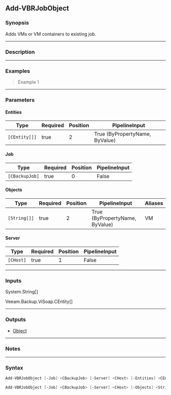 Add-VBRJobObject
----------------

### Synopsis
Adds VMs or VM containers to existing job.

---

### Description

---

### Examples
> Example 1

---

### Parameters
#### **Entities**

|Type         |Required|Position|PipelineInput                 |
|-------------|--------|--------|------------------------------|
|`[CEntity[]]`|true    |2       |True (ByPropertyName, ByValue)|

#### **Job**

|Type          |Required|Position|PipelineInput|
|--------------|--------|--------|-------------|
|`[CBackupJob]`|true    |0       |False        |

#### **Objects**

|Type        |Required|Position|PipelineInput                 |Aliases|
|------------|--------|--------|------------------------------|-------|
|`[String[]]`|true    |2       |True (ByPropertyName, ByValue)|VM     |

#### **Server**

|Type     |Required|Position|PipelineInput|
|---------|--------|--------|-------------|
|`[CHost]`|true    |1       |False        |

---

### Inputs
System.String[]

Veeam.Backup.ViSoap.CEntity[]

---

### Outputs
* [Object](https://learn.microsoft.com/en-us/dotnet/api/System.Object)

---

### Notes

---

### Syntax
```PowerShell
Add-VBRJobObject [-Job] <CBackupJob> [-Server] <CHost> [-Entities] <CEntity[]> [<CommonParameters>]
```
```PowerShell
Add-VBRJobObject [-Job] <CBackupJob> [-Server] <CHost> [-Objects] <String[]> [<CommonParameters>]
```

